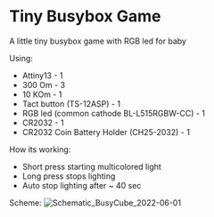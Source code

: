 # Tiny Busybox Game

A little tiny busybox game with RGB led for baby



Using:
- Attiny13 - 1
- 300 Om - 3
- 10 KOm - 1
- Tact button (TS-12ASP) - 1
- RGB led (common cathode BL-L515RGBW-CC) - 1
- CR2032 - 1
- CR2032 Coin Battery Holder (CH25-2032) - 1

How its working:
- Short press starting multicolored light
- Long press stops lighting
- Auto stop lighting after ~ 40 sec

Scheme:
![Schematic_BusyCube_2022-06-01](https://user-images.githubusercontent.com/38255298/171397063-8d083e28-2933-463d-9e0a-1f11c28748fc.png)

